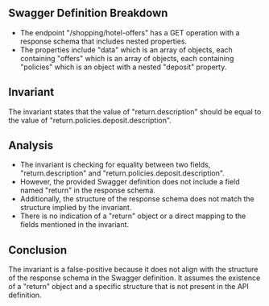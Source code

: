 ## Swagger Definition Breakdown
- The endpoint "/shopping/hotel-offers" has a GET operation with a response schema that includes nested properties.
- The properties include "data" which is an array of objects, each containing "offers" which is an array of objects, each containing "policies" which is an object with a nested "deposit" property.

## Invariant
The invariant states that the value of "return.description" should be equal to the value of "return.policies.deposit.description".

## Analysis
- The invariant is checking for equality between two fields, "return.description" and "return.policies.deposit.description".
- However, the provided Swagger definition does not include a field named "return" in the response schema.
- Additionally, the structure of the response schema does not match the structure implied by the invariant.
- There is no indication of a "return" object or a direct mapping to the fields mentioned in the invariant.

## Conclusion
The invariant is a false-positive because it does not align with the structure of the response schema in the Swagger definition. It assumes the existence of a "return" object and a specific structure that is not present in the API definition.
